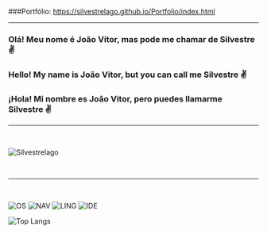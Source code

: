 ###Portfólio: https://silvestrelago.github.io/Portfolio/index.html

<hr>

### Olá! Meu nome é João Vitor, mas pode me chamar de Silvestre ✌️
### Hello! My name is João Vitor, but you can call me Silvestre ✌️
### ¡Hola! Mi nombre es João Vitor, pero puedes llamarme Silvestre ✌️

<hr>
<br>

![Silvestrelago](https://github-readme-stats.vercel.app/api?username=SilvestreLago&show_icons=true&theme=synthwave)

<br>
<hr>
<br>

![OS](https://img.shields.io/badge/Linux-FCC624?style=for-the-badge&logo=linux&logoColor=black)
![NAV](https://img.shields.io/badge/Brave-FF1B2D?style=for-the-badge&logo=Brave&logoColor=white)
![LING](https://img.shields.io/badge/Python-3776AB?style=for-the-badge&logo=python&logoColor=white)
![IDE](https://img.shields.io/badge/Visual_Studio_Code-0078D4?style=for-the-badge&logo=visual%20studio%20code&logoColor=white)

![Top Langs](https://github-readme-stats.vercel.app/api/top-langs/?username=silvestrelago&hide_progress=true&theme=synthwave)
